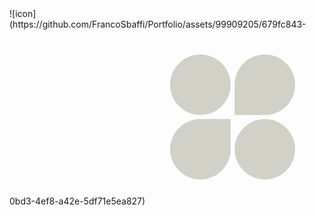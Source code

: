 <div class="center">
  ![icon](https://github.com/FrancoSbaffi/Portfolio/assets/99909205/679fc843-0bd3-4ef8-a42e-5df71e5ea827)<svg width="280" height="280" viewBox="0 0 280 280" fill="none" xmlns="http://www.w3.org/2000/svg">
<rect width="auto" height="50" rx="50" fill="black"/>
<g clip-path="url(#clip0_345_17)">
<circle cx="88.4" cy="88.4" r="48.4" fill="#D1D1C7"/>
<path d="M143.2 88.4C143.2 61.6694 164.869 40 191.6 40C218.331 40 240 61.6694 240 88.4C240 115.131 218.331 136.8 191.6 136.8H143.2V88.4Z" fill="#D1D1C7"/>
<path d="M40 191.6C40 164.869 61.6694 143.2 88.4 143.2H136.8V191.6C136.8 218.331 115.131 240 88.4 240C61.6694 240 40 218.331 40 191.6Z" fill="#D1D1C7"/>
<circle cx="191.6" cy="191.6" r="48.4" fill="#D1D1C7"/>
</g>
<defs>
<clipPath id="clip0_345_17">
<rect width="200" height="200" fill="white" transform="translate(40 40)"/>
</clipPath>
</defs>
</svg>
</div>

